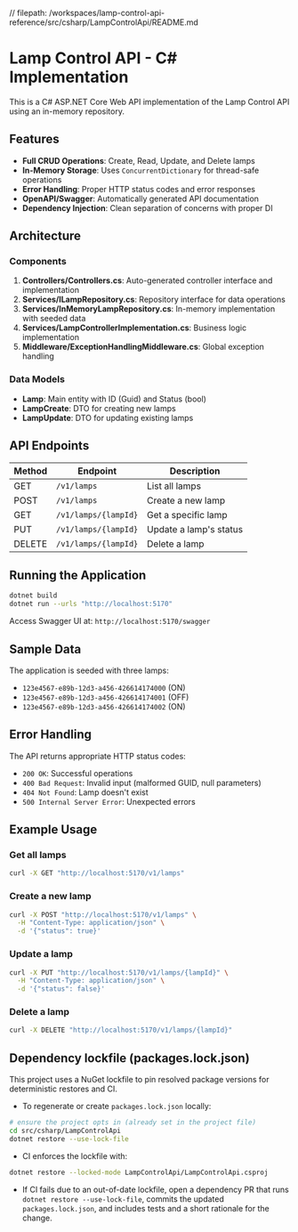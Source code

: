 // filepath: /workspaces/lamp-control-api-reference/src/csharp/LampControlApi/README.md
# Lamp Control API - C# Implementation

This is a C# ASP.NET Core Web API implementation of the Lamp Control API using an in-memory repository.

## Features

- **Full CRUD Operations**: Create, Read, Update, and Delete lamps
- **In-Memory Storage**: Uses `ConcurrentDictionary` for thread-safe operations
- **Error Handling**: Proper HTTP status codes and error responses
- **OpenAPI/Swagger**: Automatically generated API documentation
- **Dependency Injection**: Clean separation of concerns with proper DI

## Architecture

### Components

1. **Controllers/Controllers.cs**: Auto-generated controller interface and implementation
2. **Services/ILampRepository.cs**: Repository interface for data operations
3. **Services/InMemoryLampRepository.cs**: In-memory implementation with seeded data
4. **Services/LampControllerImplementation.cs**: Business logic implementation
5. **Middleware/ExceptionHandlingMiddleware.cs**: Global exception handling

### Data Models

- **Lamp**: Main entity with ID (Guid) and Status (bool)
- **LampCreate**: DTO for creating new lamps
- **LampUpdate**: DTO for updating existing lamps

## API Endpoints

| Method | Endpoint | Description |
|--------|----------|-------------|
| GET | `/v1/lamps` | List all lamps |
| POST | `/v1/lamps` | Create a new lamp |
| GET | `/v1/lamps/{lampId}` | Get a specific lamp |
| PUT | `/v1/lamps/{lampId}` | Update a lamp's status |
| DELETE | `/v1/lamps/{lampId}` | Delete a lamp |

## Running the Application

```bash
dotnet build
dotnet run --urls "http://localhost:5170"
```

Access Swagger UI at: `http://localhost:5170/swagger`

## Sample Data

The application is seeded with three lamps:
- `123e4567-e89b-12d3-a456-426614174000` (ON)
- `123e4567-e89b-12d3-a456-426614174001` (OFF)
- `123e4567-e89b-12d3-a456-426614174002` (ON)

## Error Handling

The API returns appropriate HTTP status codes:
- `200 OK`: Successful operations
- `400 Bad Request`: Invalid input (malformed GUID, null parameters)
- `404 Not Found`: Lamp doesn't exist
- `500 Internal Server Error`: Unexpected errors

## Example Usage

### Get all lamps
```bash
curl -X GET "http://localhost:5170/v1/lamps"
```

### Create a new lamp
```bash
curl -X POST "http://localhost:5170/v1/lamps" \
  -H "Content-Type: application/json" \
  -d '{"status": true}'
```

### Update a lamp
```bash
curl -X PUT "http://localhost:5170/v1/lamps/{lampId}" \
  -H "Content-Type: application/json" \
  -d '{"status": false}'
```

### Delete a lamp
```bash
curl -X DELETE "http://localhost:5170/v1/lamps/{lampId}"
```

## Dependency lockfile (packages.lock.json)

This project uses a NuGet lockfile to pin resolved package versions for deterministic restores and CI.

- To regenerate or create `packages.lock.json` locally:

```bash
# ensure the project opts in (already set in the project file)
cd src/csharp/LampControlApi
dotnet restore --use-lock-file
```

- CI enforces the lockfile with:

```bash
dotnet restore --locked-mode LampControlApi/LampControlApi.csproj
```

- If CI fails due to an out-of-date lockfile, open a dependency PR that runs `dotnet restore --use-lock-file`, commits the updated `packages.lock.json`, and includes tests and a short rationale for the change.

